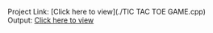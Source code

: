 Project Link: [Click here to view](./TIC TAC TOE GAME.cpp)  
Output: [Click here to view](./output.txt)  
